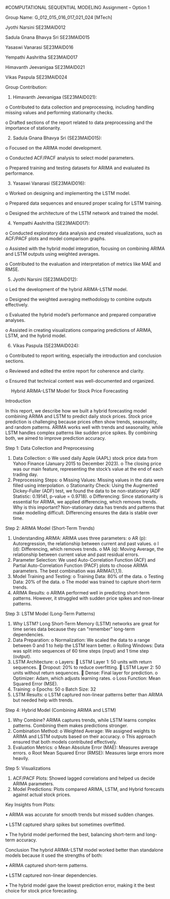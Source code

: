 #COMPUTATIONAL SEQUENTIAL MODELING
Assignment – Option 1

Group Name: G_012_015_016_017_021_024 [MTech]

Jyothi Narsini				SE23MAID012

Sadula Gnana Bhavya Sri		SE23MAID015

Yasaswi Vanarasi			SE23MAID016

Yempathi Aashritha			SE23MAID017

Himavanth Jeevanigaa		SE23MAID021

Vikas Paspula				SE23MAID024



Group Contribution:

1.	Himavanth Jeevanigaa (SE23MAID021):
   
o	Contributed to data collection and preprocessing, including handling missing values and performing stationarity checks.

o	Drafted sections of the report related to data preprocessing and the importance of stationarity.

2. Sadula Gnana Bhavya Sri (SE23MAID015):
   
o	Focused on the ARIMA model development.

o	Conducted ACF/PACF analysis to select model parameters.

o	Prepared training and testing datasets for ARIMA and evaluated its performance.

3.	Yasaswi Vanarasi (SE23MAID016):
   
o	Worked on designing and implementing the LSTM model.

o	Prepared data sequences and ensured proper scaling for LSTM training.

o	Designed the architecture of the LSTM network and trained the model.

4.	Yempathi Aashritha (SE23MAID017):
   
o	Conducted exploratory data analysis and created visualizations, such as ACF/PACF plots and model comparison graphs.

o	Assisted with the hybrid model integration, focusing on combining ARIMA and LSTM outputs using weighted averages.

o	Contributed to the evaluation and interpretation of metrics like MAE and RMSE.

5.	Jyothi Narsini (SE23MAID012):
   
o	Led the development of the hybrid ARIMA-LSTM model.

o	Designed the weighted averaging methodology to combine outputs effectively.

o	Evaluated the hybrid model’s performance and prepared comparative analyses.

o	Assisted in creating visualizations comparing predictions of ARIMA, LSTM, and the hybrid model.

6.	Vikas Paspula (SE23MAID024):
   
o	Contributed to report writing, especially the introduction and conclusion sections.

o	Reviewed and edited the entire report for coherence and clarity.

o	Ensured that technical content was well-documented and organized.

 
Hybrid ARIMA-LSTM Model for Stock Price Forecasting

Introduction

In this report, we describe how we built a hybrid forecasting model combining ARIMA and LSTM to predict daily stock prices. Stock price prediction is challenging because prices often show trends, seasonality, and random patterns. ARIMA works well with trends and seasonality, while LSTM handles complex patterns like sudden price spikes. By combining both, we aimed to improve prediction accuracy.

Step 1: Data Collection and Preprocessing
1.	Data Collection:
o	We used daily Apple (AAPL) stock price data from Yahoo Finance (January 2015 to December 2023).
o	The closing price was our main feature, representing the stock’s value at the end of each trading day.
2.	Preprocessing Steps:
o	Missing Values: Missing values in the data were filled using interpolation.
o	Stationarity Check: Using the Augmented Dickey-Fuller (ADF) test, we found the data to be non-stationary (ADF Statistic: 0.19141, p-value = 0.9718).
o	Differencing: Since stationarity is essential for ARIMA, we applied differencing, which removes trends.
Why is this important?
Non-stationary data has trends and patterns that make modelling difficult. Differencing ensures the data is stable over time.

Step 2: ARIMA Model (Short-Term Trends)
1.	Understanding ARIMA:
ARIMA uses three parameters:
o	AR (p): Autoregression, the relationship between current and past values.
o	I (d): Differencing, which removes trends.
o	MA (q): Moving Average, the relationship between current value and past residual errors.
2.	Parameter Selection:
We used Auto-Correlation Function (ACF) and Partial Auto-Correlation Function (PACF) plots to choose ARIMA parameters. The best combination was ARIMA(1,1,1).
3.	Model Training and Testing:
o	Training Data: 80% of the data.
o	Testing Data: 20% of the data.
o	The model was trained to capture short-term trends.
4.	ARIMA Results:
o	ARIMA performed well in predicting short-term patterns. However, it struggled with sudden price spikes and non-linear patterns.

Step 3: LSTM Model (Long-Term Patterns)
1.	Why LSTM?
Long Short-Term Memory (LSTM) networks are great for time series data because they can "remember" long-term dependencies.
2.	Data Preparation:
o	Normalization: We scaled the data to a range between 0 and 1 to help the LSTM learn better.
o	Rolling Windows: Data was split into sequences of 60 time steps (input) and 1 time step (output).
3.	LSTM Architecture:
o	Layers:
	LSTM Layer 1: 50 units with return sequences.
	Dropout: 20% to reduce overfitting.
	LSTM Layer 2: 50 units without return sequences.
	Dense: Final layer for prediction.
o	Optimizer: Adam, which adjusts learning rates.
o	Loss Function: Mean Squared Error (MSE).
4.	Training:
o	Epochs: 50
o	Batch Size: 32
5.	LSTM Results:
o	LSTM captured non-linear patterns better than ARIMA but needed help with trends.

Step 4: Hybrid Model (Combining ARIMA and LSTM)
1.	Why Combine?
ARIMA captures trends, while LSTM learns complex patterns. Combining them makes predictions stronger.
2.	Combination Method:
o	Weighted Average: We assigned weights to ARIMA and LSTM outputs based on their accuracy.
o	This approach ensured that both models contributed effectively.
3.	Evaluation Metrics:
o	Mean Absolute Error (MAE): Measures average errors.
o	Root Mean Squared Error (RMSE): Measures large errors more heavily.

Step 5: Visualizations
1.	ACF/PACF Plots: Showed lagged correlations and helped us decide ARIMA parameters.
2.	Model Predictions: Plots compared ARIMA, LSTM, and Hybrid forecasts against actual stock prices.
   
Key Insights from Plots:

•	ARIMA was accurate for smooth trends but missed sudden changes.

•	LSTM captured sharp spikes but sometimes overfitted.

•	The hybrid model performed the best, balancing short-term and long-term accuracy.


Conclusion
The hybrid ARIMA-LSTM model worked better than standalone models because it used the strengths of both:

•	ARIMA captured short-term patterns.

•	LSTM captured non-linear dependencies.

•	The hybrid model gave the lowest prediction error, making it the best choice for stock price forecasting.








